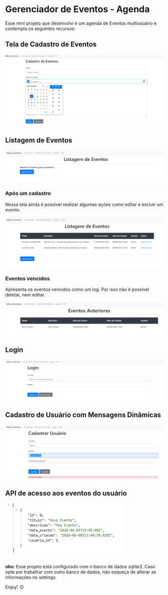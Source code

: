 # Gerenciador de Eventos - Agenda

Esse mini projeto que desenvolvi é um agenda de Eventos multiusuário e contempla os seguintes recursos:

## Tela de Cadastro de Eventos

![alt text](screenshots_gerenciador/screenshot1.png?raw=true "Cadastro de Eventos")

## Listagem de Eventos
![alt text](screenshots_gerenciador/screenshot2.png?raw=true "Listagem de Eventos")

### Após um cadastro

Nessa tela ainda é possível realizar algumas ações como editar e excluir um evento.

![alt text](screenshots_gerenciador/screenshot4.png?raw=true "Lista de Eventos Cadastrados")

### Eventos vencidos

Apresenta os eventos vencidos como um log. Por isso não é possível deletar, nem editar.

![alt text](screenshots_gerenciador/screenshot5.png?raw=true "Lista de Eventos Vencidos")

## Login
![alt text](screenshots_gerenciador/screenshot3.png?raw=true "Login")

## Cadastro de Usuário com Mensagens Dinâmicas
![alt text](screenshots_gerenciador/screenshot6.png?raw=true "Cadastro de Usuário")

## API de acesso aos eventos do usuário

![alt text](screenshots_gerenciador/screenshot.png?raw=true "API")


**obs:** Esse projeto está configurado com o banco de dados sqlite3. Caso opte por trabalhar com outro banco de dados, não esqueça de alterar as informações no settings.

Enjoy! :D
